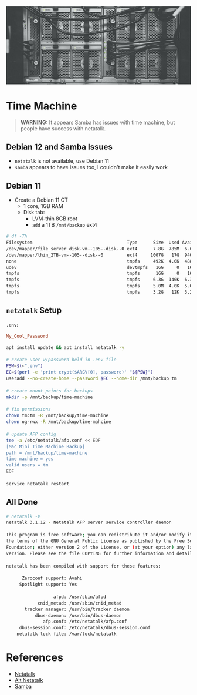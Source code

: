 ![](./servers.jpg)

# Time Machine

> **WARNING:** It appears Samba has issues with time machine, but
> people have success with netatalk.

## Debian 12 and Samba Issues

- `netatalk` is not available, use Debian 11
- `samba` appears to have issues too, I couldn't make it easily work

## Debian 11

- Create a Debian 11 CT
    - 1 core, 1GB RAM
    - Disk tab:
        - LVM-thin 8GB root
        - `add` a 1TB `/mnt/backup` ext4

```bash
# df -Th
Filesystem                                    Type      Size  Used Avail Use% Mounted on
/dev/mapper/file_server_disk-vm--105--disk--0 ext4      7.8G  785M  6.6G  11% /
/dev/mapper/thin_2TB-vm--105--disk--0         ext4     1007G   17G  940G   2% /mnt/backup
none                                          tmpfs     492K  4.0K  488K   1% /dev
udev                                          devtmpfs   16G     0   16G   0% /dev/tty
tmpfs                                         tmpfs      16G     0   16G   0% /dev/shm
tmpfs                                         tmpfs     6.3G  140K  6.3G   1% /run
tmpfs                                         tmpfs     5.0M  4.0K  5.0M   1% /run/lock
tmpfs                                         tmpfs     3.2G   12K  3.2G   1% /run/user/1000
```

## `netatalk` Setup

`.env`:
```conf
My_Cool_Password
```

```bash
apt install update && apt install netatalk -y

# create user w/password held in .env file
PSW=$(<".env")
EC=$(perl -e 'print crypt($ARGV[0], password)' "${PSW}")
useradd --no-create-home --password $EC --home-dir /mnt/backup tm

# create mount points for backups
mkdir -p /mnt/backup/time-machine

# fix permissions
chown tm:tm -R /mnt/backup/time-machine
chown og-rwx -R /mnt/backup/time-mahcine

# update AFP config
tee -a /etc/netatalk/afp.conf << EOF
[Mac Mini Time Machine Backup]
path = /mnt/backup/time-machine
time machine = yes
valid users = tm
EOF

service netatalk restart
```

## All Done

```bash
# netatalk -V
netatalk 3.1.12 - Netatalk AFP server service controller daemon

This program is free software; you can redistribute it and/or modify it under
the terms of the GNU General Public License as published by the Free Software
Foundation; either version 2 of the License, or (at your option) any later
version. Please see the file COPYING for further information and details.

netatalk has been compiled with support for these features:

      Zeroconf support: Avahi
     Spotlight support: Yes

                  afpd: /usr/sbin/afpd
            cnid_metad: /usr/sbin/cnid_metad
       tracker manager: /usr/bin/tracker daemon
           dbus-daemon: /usr/bin/dbus-daemon
              afp.conf: /etc/netatalk/afp.conf
     dbus-session.conf: /etc/netatalk/dbus-session.conf
    netatalk lock file: /var/lock/netatalk
```

# References

- [Netatalk](https://dgross.ca/blog/linux-time-machine-server/)
- [Alt Netatalk](https://www.genieblog.ch/blog/en/2023/a-working-netatalk-setup-on-debian-12/)
- [Samba](https://dev.to/ea2305/time-machine-backup-with-your-home-server-1lj6)